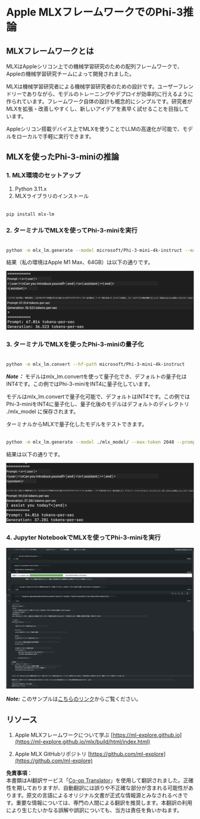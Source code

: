 <!--
CO_OP_TRANSLATOR_METADATA:
{
  "original_hash": "dcb656f3d206fc4968e236deec5d4384",
  "translation_date": "2025-07-16T21:01:32+00:00",
  "source_file": "md/01.Introduction/03/MLX_Inference.md",
  "language_code": "ja"
}
-->
# **Apple MLXフレームワークでのPhi-3推論**

## **MLXフレームワークとは**

MLXはAppleシリコン上での機械学習研究のための配列フレームワークで、Appleの機械学習研究チームによって開発されました。

MLXは機械学習研究者による機械学習研究者のための設計です。ユーザーフレンドリーでありながら、モデルのトレーニングやデプロイが効率的に行えるように作られています。フレームワーク自体の設計も概念的にシンプルです。研究者がMLXを拡張・改善しやすくし、新しいアイデアを素早く試せることを目指しています。

Appleシリコン搭載デバイス上でMLXを使うことでLLMの高速化が可能で、モデルをローカルで手軽に実行できます。

## **MLXを使ったPhi-3-miniの推論**

### **1. MLX環境のセットアップ**

1. Python 3.11.x
2. MLXライブラリのインストール


```bash

pip install mlx-lm

```

### **2. ターミナルでMLXを使ってPhi-3-miniを実行**


```bash

python -m mlx_lm.generate --model microsoft/Phi-3-mini-4k-instruct --max-token 2048 --prompt  "<|user|>\nCan you introduce yourself<|end|>\n<|assistant|>"

```

結果（私の環境はApple M1 Max、64GB）は以下の通りです。

![Terminal](../../../../../translated_images/01.5cf57df8f7407cf9281c0237f4e69c3728b8817253aad0835d14108b07c83c88.ja.png)

### **3. ターミナルでMLXを使ったPhi-3-miniの量子化**


```bash

python -m mlx_lm.convert --hf-path microsoft/Phi-3-mini-4k-instruct

```

***Note：*** モデルはmlx_lm.convertを使って量子化でき、デフォルトの量子化はINT4です。この例ではPhi-3-miniをINT4に量子化しています。

モデルはmlx_lm.convertで量子化可能で、デフォルトはINT4です。この例ではPhi-3-miniをINT4に量子化し、量子化後のモデルはデフォルトのディレクトリ ./mlx_model に保存されます。

ターミナルからMLXで量子化したモデルをテストできます。


```bash

python -m mlx_lm.generate --model ./mlx_model/ --max-token 2048 --prompt  "<|user|>\nCan you introduce yourself<|end|>\n<|assistant|>"

```

結果は以下の通りです。

![INT4](../../../../../translated_images/02.7b188681a8eadbc111aba8d8006e4b3671788947a99a46329261e169dd2ec29f.ja.png)


### **4. Jupyter NotebookでMLXを使ってPhi-3-miniを実行**


![Notebook](../../../../../translated_images/03.b9705a3a5aaa89f9eb0ca04c1a4565dfe4a5e8cc68604227d2eab149fef1d3c7.ja.png)

***Note:*** このサンプルは[こちらのリンク](../../../../../code/03.Inference/MLX/MLX_DEMO.ipynb)からご覧ください。


## **リソース**

1. Apple MLXフレームワークについて学ぶ [https://ml-explore.github.io](https://ml-explore.github.io/mlx/build/html/index.html)

2. Apple MLX GitHubリポジトリ [https://github.com/ml-explore](https://github.com/ml-explore)

**免責事項**：  
本書類はAI翻訳サービス「[Co-op Translator](https://github.com/Azure/co-op-translator)」を使用して翻訳されました。正確性を期しておりますが、自動翻訳には誤りや不正確な部分が含まれる可能性があります。原文の言語によるオリジナル文書が正式な情報源とみなされるべきです。重要な情報については、専門の人間による翻訳を推奨します。本翻訳の利用により生じたいかなる誤解や誤訳についても、当方は責任を負いかねます。